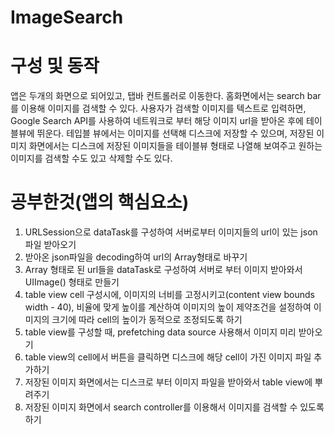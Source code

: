 # ImageSearch

# 구성 및 동작
앱은 두개의 화면으로 되어있고, 탭바 컨트롤러로 이동한다. 홈화면에서는 search bar를 이용해 이미지를 검색할 수 있다. 사용자가 검색할 이미지를 텍스트로 입력하면,
Google Search API를 사용하여 네트워크로 부터 해당 이미지 url을 받아온 후에 테이블뷰에 뛰운다. 테입블 뷰에서는 이미지를 선택해 디스크에 저장할 수 있으며, 저장된 이미지 화면에서는
디스크에 저장된 이미지들을 테이블뷰 형태로 나열해 보여주고 원하는 이미지를 검색할 수도 있고 삭제할 수도 있다.

# 공부한것(앱의 핵심요소)
1. URLSession으로 dataTask를 구성하여 서버로부터 이미지들의 url이 있는 json 파일 받아오기
2. 받아온 json파일을 decoding하여 url의 Array형태로 바꾸기
3. Array 형태로 된 url들을 dataTask로 구성하여 서버로 부터 이미지 받아와서 UIImage() 형태로 만들기
4. table view cell 구성시에, 이미지의 너비를 고정시키고(content view bounds width - 40), 비율에 맞게 높이를 계산하여 이미지의 높이 제약조건을 설정하여 이미지의 크기에 따라 cell의 높이가 동적으로 조정되도록 하기
6. table view를 구성할 때, prefetching data source 사용해서 이미지 미리 받아오기
7. table view의 cell에서 버튼을 클릭하면 디스크에 해당 cell이 가진 이미지 파일 추가하기
8. 저장된 이미지 화면에서는 디스크로 부터 이미지 파일을 받아와서 table view에 뿌려주기 
9. 저장된 이미지 화면에서 search controller를 이용해서 이미지를 검색할 수 있도록 하기
